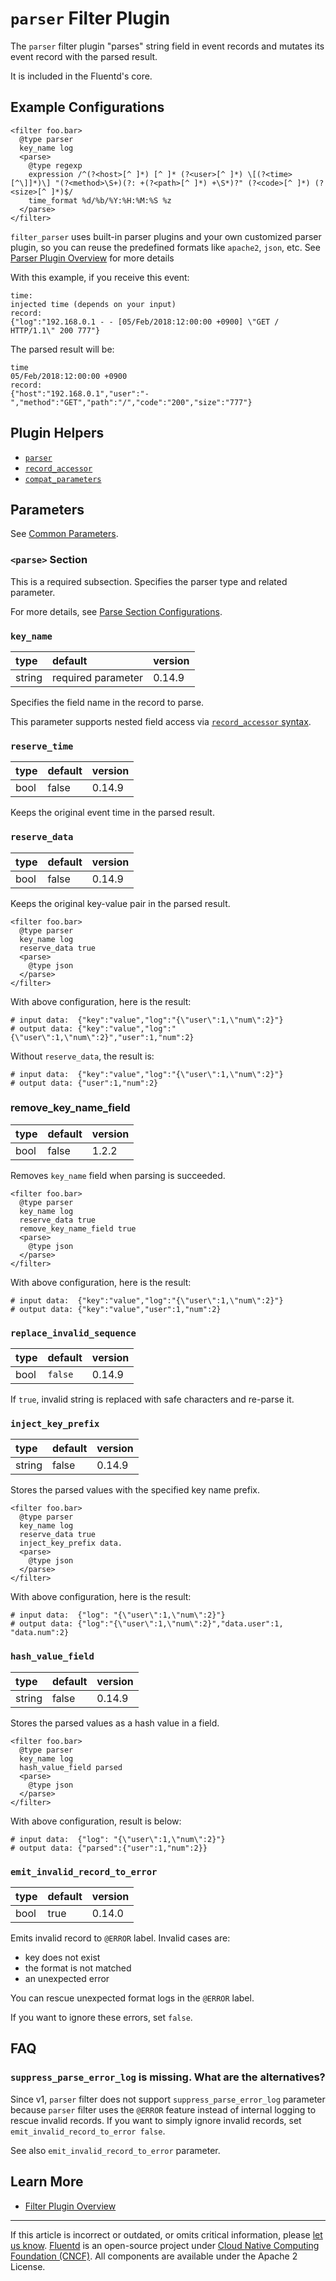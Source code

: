 # `parser` Filter Plugin

The `parser` filter plugin "parses" string field in event records and mutates
its event record with the parsed result.

It is included in the Fluentd's core.


## Example Configurations

```
<filter foo.bar>
  @type parser
  key_name log
  <parse>
    @type regexp
    expression /^(?<host>[^ ]*) [^ ]* (?<user>[^ ]*) \[(?<time>[^\]]*)\] "(?<method>\S+)(?: +(?<path>[^ ]*) +\S*)?" (?<code>[^ ]*) (?<size>[^ ]*)$/
    time_format %d/%b/%Y:%H:%M:%S %z
  </parse>
</filter>
```

`filter_parser` uses built-in parser plugins and your own customized parser
plugin, so you can reuse the predefined formats like `apache2`, `json`, etc. See
[Parser Plugin Overview](/plugins/parser/README.md) for more details

With this example, if you receive this event:

```
time:
injected time (depends on your input)
record:
{"log":"192.168.0.1 - - [05/Feb/2018:12:00:00 +0900] \"GET / HTTP/1.1\" 200 777"}
```

The parsed result will be:

```
time
05/Feb/2018:12:00:00 +0900
record:
{"host":"192.168.0.1","user":"-","method":"GET","path":"/","code":"200","size":"777"}
```


## Plugin Helpers

-   [`parser`](/developer/api-plugin-helper-parser.md)
-   [`record_accessor`](/developer/api-plugin-helper-record_accessor.md)
-   [`compat_parameters`](/developer/api-plugin-helper-compat_parameters.md)


## Parameters

See [Common Parameters](/configuration/plugin-common-parameters.md).


### `<parse>` Section

This is a required subsection. Specifies the parser type and related parameter.

For more details, see [Parse Section
Configurations](/configuration/parse-section.md).


### `key_name`

| type   | default            | version |
|:-------|:-------------------|:--------|
| string | required parameter | 0.14.9  |

Specifies the field name in the record to parse.

This parameter supports nested field access via [`record_accessor`
syntax](/developer/api-plugin-helper-record_accessor.md/#syntax).


### `reserve_time`

| type | default | version |
|:-----|:--------|:--------|
| bool | false   | 0.14.9  |

Keeps the original event time in the parsed result.


### `reserve_data`

| type | default | version |
|:-----|:--------|:--------|
| bool | false   | 0.14.9  |

Keeps the original key-value pair in the parsed result.

```
<filter foo.bar>
  @type parser
  key_name log
  reserve_data true
  <parse>
    @type json
  </parse>
</filter>
```

With above configuration, here is the result:

```
# input data:  {"key":"value","log":"{\"user\":1,\"num\":2}"}
# output data: {"key":"value","log":"{\"user\":1,\"num\":2}","user":1,"num":2}
```

Without `reserve_data`, the result is:

```
# input data:  {"key":"value","log":"{\"user\":1,\"num\":2}"}
# output data: {"user":1,"num":2}
```


### remove\_key\_name\_field

| type | default | version |
|:-----|:--------|:--------|
| bool | false   | 1.2.2   |

Removes `key_name` field when parsing is succeeded.

```
<filter foo.bar>
  @type parser
  key_name log
  reserve_data true
  remove_key_name_field true
  <parse>
    @type json
  </parse>
</filter>
```

With above configuration, here is the result:

```
# input data:  {"key":"value","log":"{\"user\":1,\"num\":2}"}
# output data: {"key":"value","user":1,"num":2}
```


### `replace_invalid_sequence`

| type | default | version |
|:-----|:--------|:--------|
|bool  | `false` | 0.14.9  |

If `true`, invalid string is replaced with safe characters and re-parse it.


### `inject_key_prefix`

| type   | default | version |
|:-------|:--------|:--------|
| string | false   | 0.14.9  |

Stores the parsed values with the specified key name prefix.

```
<filter foo.bar>
  @type parser
  key_name log
  reserve_data true
  inject_key_prefix data.
  <parse>
    @type json
  </parse>
</filter>
```

With above configuration, here is the result:

```
# input data:  {"log": "{\"user\":1,\"num\":2}"}
# output data: {"log":"{\"user\":1,\"num\":2}","data.user":1, "data.num":2}
```


### `hash_value_field`

| type   | default | version |
|:-------|:--------|:--------|
| string | false   | 0.14.9  |

Stores the parsed values as a hash value in a field.

```
<filter foo.bar>
  @type parser
  key_name log
  hash_value_field parsed
  <parse>
    @type json
  </parse>
</filter>
```

With above configuration, result is below:

```
# input data:  {"log": "{\"user\":1,\"num\":2}"}
# output data: {"parsed":{"user":1,"num":2}}
```


### `emit_invalid_record_to_error`

| type | default | version |
|:-----|:--------|:--------|
| bool | true    | 0.14.0  |

Emits invalid record to `@ERROR` label. Invalid cases are:

-   key does not exist
-   the format is not matched
-   an unexpected error

You can rescue unexpected format logs in the `@ERROR` label.

If you want to ignore these errors, set `false`.


## FAQ


### `suppress_parse_error_log` is missing. What are the alternatives?

Since v1, `parser` filter does not support `suppress_parse_error_log`
parameter because `parser` filter uses the `@ERROR` feature instead of
internal logging to rescue invalid records. If you want to simply
ignore invalid records, set `emit_invalid_record_to_error false`.

See also `emit_invalid_record_to_error` parameter.


## Learn More

-   [Filter Plugin Overview](/plugins/filter/README.md)


------------------------------------------------------------------------

If this article is incorrect or outdated, or omits critical information, please
[let us know](https://github.com/fluent/fluentd-docs-gitbook/issues?state=open).
[Fluentd](http://www.fluentd.org/) is an open-source project under [Cloud Native
Computing Foundation (CNCF)](https://cncf.io/). All components are available
under the Apache 2 License.
